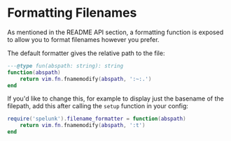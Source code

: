 # Formatting Filenames

As mentioned in the README API section, a formatting function is exposed to allow you to format filenames however you prefer.

The default formatter gives the relative path to the file:
```lua
---@type fun(abspath: string): string
function(abspath)
	return vim.fn.fnamemodify(abspath, ':~:.')
end
```

If you'd like to change this, for example to display just the basename of the filepath, add this after calling the `setup` function in your config:
```lua
require('spelunk').filename_formatter = function(abspath)
	return vim.fn.fnamemodify(abspath, ':t')
end
```
